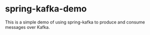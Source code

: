 # spring-kafka-demo
This is a simple demo of using spring-kafka to produce and consume messages over Kafka.
